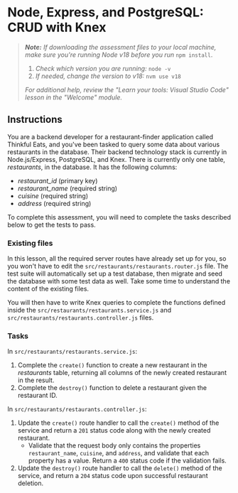 # Node, Express, and PostgreSQL: CRUD with Knex

> _**Note:** If downloading the assessment files to your local machine, make sure you're running Node v18 before you run_ `npm install`.
> 
> 1. _Check which version you are running:_ `node -v`
> 2. _If needed, change the version to v18:_ `nvm use v18`
> 
> _For additional help, review the "Learn your tools: Visual Studio Code" lesson in the "Welcome" module._

## Instructions

You are a backend developer for a restaurant-finder application called Thinkful Eats, and you've been tasked to query some data about various restaurants in the database. Their backend technology stack is currently in Node.js/Express, PostgreSQL, and Knex. There is currently only one table, _restaurants_, in the database. It has the following columns:

- _restaurant_id_ (primary key)
- _restaurant_name_ (required string)
- _cuisine_ (required string)
- _address_ (required string)

To complete this assessment, you will need to complete the tasks described below to get the tests to pass.

### Existing files

In this lesson, all the required server routes have already set up for you, so you won't have to edit the `src/restaurants/restaurants.router.js` file. The test suite will automatically set up a test database, then migrate and seed the database with some test data as well. Take some time to understand the content of the existing files.

You will then have to write Knex queries to complete the functions defined inside the `src/restaurants/restaurants.service.js` and `src/restaurants/restaurants.controller.js` files.

### Tasks

In `src/restaurants/restaurants.service.js`:

1. Complete the `create()` function to create a new restaurant in the _restaurants_ table, returning all columns of the newly created restaurant in the result.
2. Complete the `destroy()` function to delete a restaurant given the restaurant ID.

In `src/restaurants/restaurants.controller.js`:

1. Update the `create()` route handler to call the `create()` method of the service and return a `201` status code along with the newly created restaurant.
    - Validate that the request body only contains the properties `restaurant_name`, `cuisine`, and `address`, and validate that each property has a value. Return a `400` status code if the validation fails.
2. Update the `destroy()` route handler to call the `delete()` method of the service, and return a `204` status code upon successful restaurant deletion.